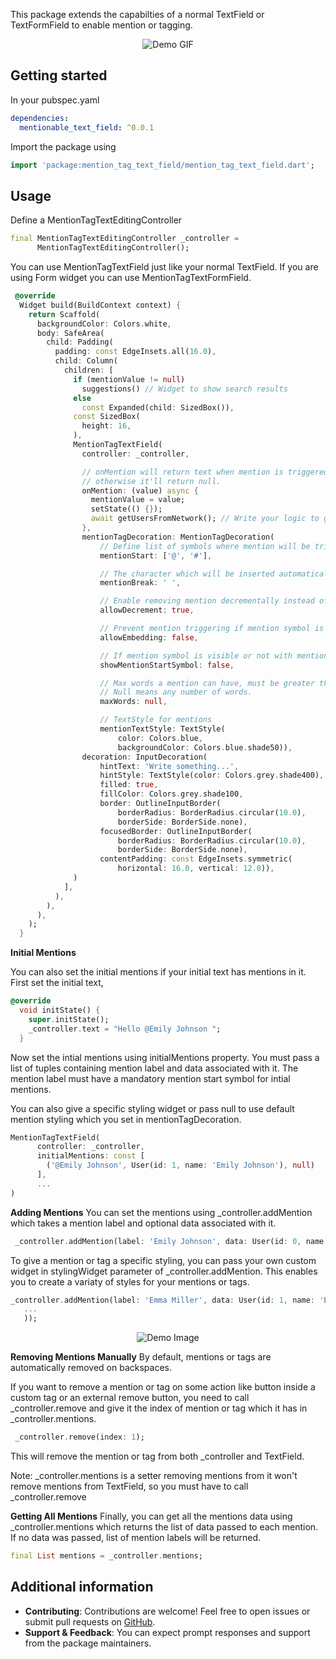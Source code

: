 This package extends the capabilties of a normal TextField or TextFormField to enable mention or tagging.
<p align="center">
  <img src="https://s10.gifyu.com/images/SfUtS.gif" alt="Demo GIF" />
</p>

## Getting started

In your pubspec.yaml
```yaml
dependencies:
  mentionable_text_field: ^0.0.1
```

Import the package using
```dart
import 'package:mention_tag_text_field/mention_tag_text_field.dart';
```

## Usage

Define a MentionTagTextEditingController
```dart
final MentionTagTextEditingController _controller =
      MentionTagTextEditingController();
```

You can use MentionTagTextField just like your normal TextField. If you are using Form widget you can use MentionTagTextFormField.
```dart
 @override
  Widget build(BuildContext context) {
    return Scaffold(
      backgroundColor: Colors.white,
      body: SafeArea(
        child: Padding(
          padding: const EdgeInsets.all(16.0),
          child: Column(
            children: [
              if (mentionValue != null)
                suggestions() // Widget to show search results
              else
                const Expanded(child: SizedBox()),
              const SizedBox(
                height: 16,
              ),
              MentionTagTextField(
                controller: _controller,

                // onMention will return text when mention is triggered,
                // otherwise it'll return null.
                onMention: (value) async {
                  mentionValue = value;
                  setState(() {});
                  await getUsersFromNetwork(); // Write your logic to get search results.
                },
                mentionTagDecoration: MentionTagDecoration(
                    // Define list of symbols where mention will be triggered.
                    mentionStart: ['@', '#'],

                    // The character which will be inserted automatically after the mention.
                    mentionBreak: ' ',

                    // Enable removing mention decrementally instead of all at once.
                    allowDecrement: true,

                    // Prevent mention triggering if mention symbol is embedded in the text.
                    allowEmbedding: false,

                    // If mention symbol is visible or not with mentions in the textfield.
                    showMentionStartSymbol: false,

                    // Max words a mention can have, must be greater than 0 or null.
                    // Null means any number of words.
                    maxWords: null,

                    // TextStyle for mentions
                    mentionTextStyle: TextStyle(
                        color: Colors.blue,
                        backgroundColor: Colors.blue.shade50)),
                decoration: InputDecoration(
                    hintText: 'Write something...',
                    hintStyle: TextStyle(color: Colors.grey.shade400),
                    filled: true,
                    fillColor: Colors.grey.shade100,
                    border: OutlineInputBorder(
                        borderRadius: BorderRadius.circular(10.0),
                        borderSide: BorderSide.none),
                    focusedBorder: OutlineInputBorder(
                        borderRadius: BorderRadius.circular(10.0),
                        borderSide: BorderSide.none),
                    contentPadding: const EdgeInsets.symmetric(
                        horizontal: 16.0, vertical: 12.0)),
              )
            ],
          ),
        ),
      ),
    );
  }
```

**Initial Mentions**

You can also set the initial mentions if your initial text has mentions in it. First set the initial text,
```dart
@override
  void initState() {
    super.initState();
    _controller.text = "Hello @Emily Johnson ";
  }
```

Now set the intial mentions using initialMentions property. You must pass a list of tuples containing mention label and data associated with it. The mention label must have a mandatory mention start symbol for intial mentions. 

You can also give a specific styling widget or pass null to use default mention styling which you set in mentionTagDecoration.
```dart
MentionTagTextField(
      controller: _controller,
      initialMentions: const [
        ('@Emily Johnson', User(id: 1, name: 'Emily Johnson'), null)
      ],
      ...
)
``` 

**Adding Mentions**
You can set the mentions using _controller.addMention which takes a mention label and optional data associated with it.
```dart
 _controller.addMention(label: 'Emily Johnson', data: User(id: 0, name: 'Emily Johnson'));
```

To give a mention or tag a specific styling, you can pass your own custom widget in stylingWidget parameter of _controller.addMention. This enables you to create a variaty of styles for your mentions or tags.
```dart
_controller.addMention(label: 'Emma Miller', data: User(id: 1, name: 'Emma Miller'), stylingWidget: MyCustomTag(
   ... 
   ));
```
<p align="center">
  <img src="https://s12.gifyu.com/images/SfZBv.png" alt="Demo Image" />
</p>

**Removing Mentions Manually**
By default, mentions or tags are automatically removed on backspaces. 

If you want to remove a mention or tag on some action like button inside a custom tag or an external remove button, you need to call _controller.remove and give it the index of mention or tag which it has in _controller.mentions.
```dart
 _controller.remove(index: 1);
```
This will remove the mention or tag from both _controller and TextField.

Note: _controller.mentions is a setter removing mentions from it won't remove mentions from TextField, so you must have to call _controller.remove

**Getting All Mentions**
Finally, you can get all the mentions data using _controller.mentions which returns the list of data passed to each mention. If no data was passed, list of mention labels will be returned.
```dart
final List mentions = _controller.mentions;
```

## Additional information
- **Contributing**: Contributions are welcome! Feel free to open issues or submit pull requests on [GitHub](https://github.com/iWOLFSTEIN/mention_tag_text_field).
- **Support & Feedback**: You can expect prompt responses and support from the package maintainers.